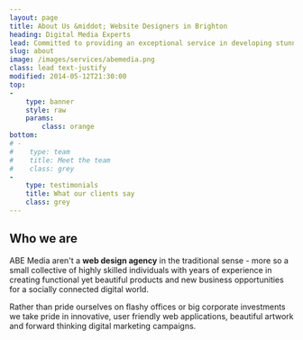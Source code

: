 ```yaml
---
layout: page
title: About Us &middot; Website Designers in Brighton
heading: Digital Media Experts
lead: Committed to providing an exceptional service in developing stunning websites that simply work and creating online marketing campaigns which make our customers real money.
slug: about
image: /images/services/abemedia.png
class: lead text-justify
modified: 2014-05-12T21:30:00
top: 
-
    type: banner
    style: raw
    params:
        class: orange
bottom: 
# -
#    type: team
#    title: Meet the team
#    class: grey
-
    type: testimonials
    title: What our clients say
    class: grey
---
```

<h2 class="module-title">Who we are</h2>

ABE Media aren't a **web design agency** in the traditional sense - more so a small collective of highly skilled individuals with years of experience in creating functional yet beautiful products and new business opportunities for a socially connected digital world. 

Rather than pride ourselves on flashy offices or big corporate investments we take pride in innovative, user friendly web applications, beautiful artwork and forward thinking digital marketing campaigns.
